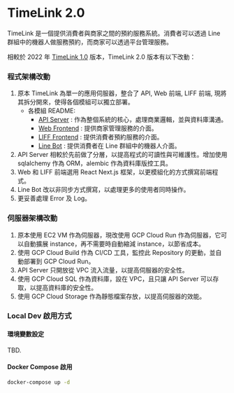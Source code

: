 # TimeLink 2.0
TimeLink 是一個提供消費者與商家之間的預約服務系統。消費者可以透過 Line 群組中的機器人做服務預約，而商家可以透過平台管理服務。

相較於 2022 年 [TimeLink 1.0](https://github.com/ChengTze-Wu/TimeLink/tree/v1.0.0) 版本，TimeLink 2.0 版本有以下改動：

### 程式架構改動
1. 原本 TimeLink 為單一的應用伺服器，整合了 API, Web 前端, LIFF 前端, 現將其拆分開來，使得各個模組可以獨立部署。
    - 各模組 README:
        - [API Server](api-server/README.md) : 作為整個系統的核心，處理商業邏輯，並與資料庫溝通。
        - [Web Frontend](web_app/README.md) : 提供商家管理服務的介面。
        - [LIFF Frontend](liff-server/README.md) : 提供消費者預約服務的介面。
        - [Line Bot](bot-server/README.md) : 提供消費者在 Line 群組中的機器人介面。
2. API Server 相較於先前做了分層，以提高程式的可讀性與可維護性。增加使用 sqlalchemy 作為 ORM，alembic 作為資料庫版控工具。
3. Web 和 LIFF 前端選用 React Next.js 框架，以更模組化的方式撰寫前端程式。
4. Line Bot 改以非同步方式撰寫，以處理更多的使用者同時操作。
5. 更妥善處理 Error 及 Log。

### 伺服器架構改動
1. 原本使用 EC2 VM 作為伺服器，現改使用 GCP Cloud Run 作為伺服器，它可以自動擴展 instance，再不需要時自動縮減 instance，以節省成本。
2. 使用 GCP Cloud Build 作為 CI/CD 工具，監控此 Repository 的更動，並自動部署到 GCP Cloud Run。
3. API Server 只開放從 VPC 流入流量，以提高伺服器的安全性。
4. 使用 GCP Cloud SQL 作為資料庫，設在 VPC，且只讓 API Server 可以存取，以提高資料庫的安全性。
5. 使用 GCP Cloud Storage 作為靜態檔案存放，以提高伺服器的效能。

### Local Dev 啟用方式
#### 環境變數設定
TBD.

#### Docker Compose 啟用
```bash
docker-compose up -d
```